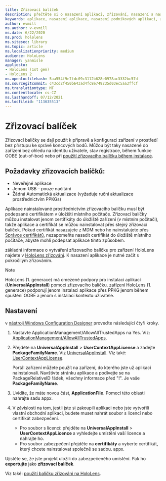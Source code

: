 ```yaml
---
title: Zřizovací balíček
description: přečtěte si o nasazení aplikací, zřizování, nasazení a nasazení podnikových aplikací pro zařízení HoloLens.
keywords: aplikace, nasazení aplikace, nasazení podnikových aplikací, zřizování
author: evmill
ms.author: v-evmill
ms.date: 6/22/2020
ms.prod: hololens
ms.sitesec: library
ms.topic: article
ms.localizationpriority: medium
audience: HoloLens
manager: yannisle
appliesto:
- HoloLens (1st gen)
- HoloLens 2
ms.openlocfilehash: 5aa554f9e7fdc09c3112b628e0978ac3332bc57d
ms.sourcegitcommit: c43cd2f450b643ad4fc8e749235d03ec5aa3ffcf
ms.translationtype: MT
ms.contentlocale: cs-CZ
ms.lasthandoff: 07/12/2021
ms.locfileid: "113635513"
---
```

# <a name="provisioning-package"></a>Zřizovací balíček

Zřizovací balíčky se dají použít k přípravě a konfiguraci zařízení v prostředí bez přístupu ke správě koncových bodů. Můžou být taky nasazené do zařízení bez ohledu na identitu uživatele, stav registrace, během funkce OOBE (out-of-box) nebo při [použití zřizovacího balíčku během instalace](/hololens/hololens-provisioning##apply-a-provisioning-package-to-hololens-during-setup).

## <a name="provisioning-packages-considerations"></a>Požadavky zřizovacích balíčků:

* Neveřejné aplikace
* Jenom USB – pouze načítání
* Žádná Automatická aktualizace (vyžaduje ruční aktualizace prostřednictvím PPKGs)

Aplikace nainstalované prostřednictvím zřizovacího balíčku musí být podepsané certifikátem v úložišti místního počítače. Zřizovací balíčky můžou instalovat jenom certifikáty do úložiště zařízení (v místním počítači), takže aplikace a certifikát se můžou nainstalovat přes stejný zřizovací balíček. Pokud certifikát nasazujete z MDM nebo ho nainstalujete přes [Správce certifikátů](certificate-manager.md), nezapomeňte nasadit certifikát do úložiště místního počítače, abyste mohli podepsat aplikace tímto způsobem.

základní informace o vytváření zřizovacího balíčku pro zařízení HoloLens najdete v [HoloLens zřizování](/hololens/hololens-provisioning). K nasazení aplikace je nutné začít s pokročilým zřizováním.

> [!NOTE]
> HoloLens (1. generace) má omezené podpory pro instalaci aplikací (**UniversalAppInstall**) pomocí zřizovacího balíčku. zařízení HoloLens (1. generace) podporují jenom instalaci aplikace přes PPKG jenom během spuštění OOBE a jenom s instalací kontextu uživatele.

## <a name="setup"></a>Nastavení

v [nástroji Windows Configuration Designer](https://www.microsoft.com/store/productId/9NBLGGH4TX22) proveďte následující čtyři kroky.

1. Nastavte ApplicationManagement/AllowAllTrustedApps na Yes. Viz: [ApplicationManagement/AllowAllTrustedApps](/windows/client-management/mdm/policy-csp-applicationmanagement#applicationmanagement-allowalltrustedapps).

2. Přejděte na **UniversalAppInstall**  >  **UserContextAppLicense** a zadejte **PackageFamilyName**. Viz [UniversalAppInstall](/windows/configuration/wcd/wcd-universalappinstall). Viz také: [UserContextAppLicense](/windows/configuration/wcd/wcd-universalappinstall#usercontextapplicense).

   Portál zařízení můžete použít na zařízení, do kterého jste už aplikaci nainstalovali. Navštivte stránku aplikace a podívejte se na PackageRelativeID řádek, všechny informace před "!". Je vaše **PackageFamilyName**.

3. Uvidíte, že máte novou část, **ApplicationFile**. Pomocí této oblasti nahrajte sadu appx.

4. V závislosti na tom, jestli jste si zakoupili aplikaci nebo jste vytvořili vlastní obchodní aplikaci, budete muset nahrát soubor s licencí nebo certifikát zabezpečení.

    - Pro soubor s licencí: přejděte na **UniversalAppInstall**  >  **UserContextAppLicence** a vyhledejte umístění vaší licence a nahrajte ho.
    - Pro soubor zabezpečení přejděte na **certifikáty** a vyberte certifikát, který chcete nainstalovat společně se sadou. appx.

Ujistěte se, že jste projekt uložili do zabezpečeného umístění. Pak ho **exportujte** jako **zřizovací balíček**.  

Viz také: [použití balíčku zřizování na HoloLens](/hololens/hololens-provisioning#apply-a-provisioning-package-to-hololens-during-setup).
